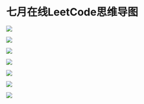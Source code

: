 # 七月在线LeetCode思维导图
![](https://picgp.oss-cn-beijing.aliyuncs.com/img/20200512165837.png)

![](https://picgp.oss-cn-beijing.aliyuncs.com/img/20200512165902.png)

![](https://picgp.oss-cn-beijing.aliyuncs.com/img/20200512165915.png)

![](https://picgp.oss-cn-beijing.aliyuncs.com/img/20200512165936.png)

![](https://picgp.oss-cn-beijing.aliyuncs.com/img/20200512165947.png)

![](https://picgp.oss-cn-beijing.aliyuncs.com/img/20200512165959.png)

![](https://picgp.oss-cn-beijing.aliyuncs.com/img/20200512170010.png)

